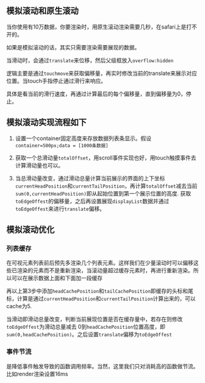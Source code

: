 ## 模拟滚动和原生滚动



当你使用有10万数据，你要渲染时，用原生滚动渲染需要几秒，在safari上是打不开的。



如果是模拟滚动的话，其实只需要渲染需要展现的数据。     

当滑动时，会通过`translate`来位移，然后父级框放入`overflow:hidden`



逻辑主要是通过`touchmove`来获取偏移量，再实时修改当前的translate来展示对应位置。当touch手指停止通过滑行来响应。        

具体是看当前的滑行速度，再通过计算最后的每个偏移量，直到偏移量为0，停止。









## 模拟滚动实现流程如下



1. 设置一个container固定高度来存放数据列表条显示。假设`container=500px;data = [1000条数据]`       

2. 获取一个总滑动量`totalOffset`，用scroll事件实现也好，用touch触摸事件去计算滑动量也可以。
3. 当总滑动量改变，通过滑动总量计算当前展示的界面的上下坐标`currentHeadPosition`和`currentTailPosition`，再计算`totalOffset`减去当前`sum(0,currentHeadPosition)`即从起始位置到第一个展示位置的高度. 获取`toEdgeOffest`的偏移量，之后再设置展现`displayList`数据并通过`toEdgeOffest`来进行`translate`偏移。





## 模拟滚动优化

### 列表缓存



在可视元素列表前后预先多渲染几个列表元素。这样我们在少量滚动时可以偏移这些已渲染的元素而不是重新渲染，当滚动量超过缓存元素时，再进行重新渲染。所以可以在展示数据上面和下面加一段缓存



再以上第3步中添加`headCachePosition`和`tailCachePosition`即缓存的头标和尾标，计算是通过`currentHeadPosition`和`currentTailPosition`计算出来的，可以cache为5.       

当滑动即滑动总量改变，判断当前展现位置是否在缓存量中，若存在则修改`toEdgeOffest`为滑动总量减去 0到`headCachePosition`位置高度，即`sum(0,headCachePosition)`。之后设置`translate`偏移为`toEdgeOffest`



### 事件节流

是降低事件触发导致的函数调用频率。当然，这里我们只对消耗高的函数做节流。比如render渲染设置16ms